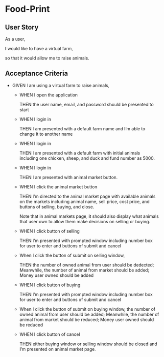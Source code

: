 # Food-Print

## User Story ##
As a user, 

I would like to have a virtual farm, 

so that it would allow me to raise animals.

## Acceptance Criteria ##

* GIVEN I am using a virtual farm to raise animals, 
  
  * WHEN I open the application
    
    THEN the user name, email, and password should be presented to start
  * WHEN I login in
    
    THEN I am presented with a default farm name and I’m able to change it to another name
  * WHEN I login in 
    
    THEN I am presented with a default farm with initial animals including one chicken, sheep, and duck and fund number as 5000. 
  * WHEN I login in
    
    THEN I am presented with animal market button.
  * WHEN I click the animal market button
    
    THEN I’m directed to the animal market page with available animals on the markets including animal name, sell price, cost price, and buttons of selling, buying, and close. 

    Note that in animal markets page, it should also display what animals that user own to allow them make decisions on selling or buying.
    
  * WHEN I click button of selling
    
    THEN I’m presented with prompted window including number box for user to enter and buttons of submit and cancel

  * When I click the button of submit on selling window,
    
    THEN the number of owned animal from user should be dedected; Meanwhile, the number of animal from market should be added;
      Money user owned should be added
      
  * WHEN I click button of buying
    
    THEN I’m presented with prompted window including number box for user to enter and buttons of submit and cancel
  
  * When I click the button of submit on buying window,
the number of owned animal from user should be added; Meanwhile, the number of animal from market should be reduced;
Money user owned should be reduced

  * WHEN I click button of cancel
   
    THEN either buying window or selling window should be closed and I’m presented on animal market page.
